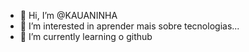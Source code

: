 - 👋 Hi, I’m @KAUANINHA
- 👀 I’m interested in aprender mais sobre tecnologias...
- 🌱 I’m currently learning  o github

<!---
KAUANINHA/KAUANINHA is a ✨ special ✨ repository because its `README.md` (this file) appears on your GitHub profile.
You can click the Preview link to take a look at your changes.
--->
